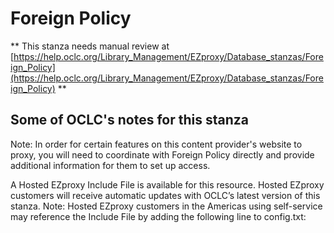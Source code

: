 # Foreign Policy
** This stanza needs manual review at [https://help.oclc.org/Library_Management/EZproxy/Database_stanzas/Foreign_Policy](https://help.oclc.org/Library_Management/EZproxy/Database_stanzas/Foreign_Policy) **

## Some of OCLC's notes for this stanza

Note: In order for certain features on this content provider's website to proxy, you will need to coordinate with Foreign Policy directly and provide additional information for them to set up access.

A Hosted EZproxy Include File is available for this resource. Hosted EZproxy customers will receive automatic updates with OCLC&rsquo;s latest version of this stanza. Note: Hosted EZproxy customers in the Americas using self-service may reference the Include File by adding the following line to config.txt:

&nbsp;
